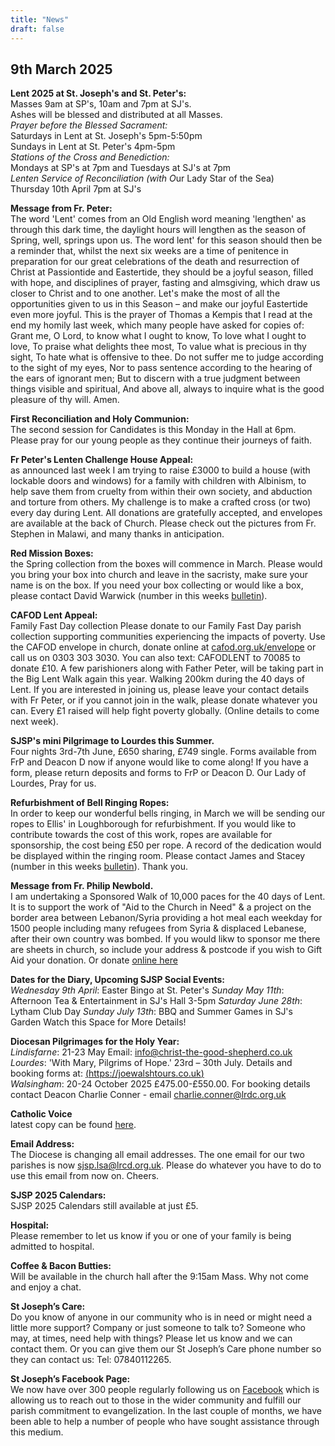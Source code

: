 ```yaml
---
title: "News"
draft: false
---
```

## 9th March 2025

**Lent 2025 at St. Joseph's and St. Peter's:**  
Masses 9am at SP's, 10am and 7pm at SJ's.  
Ashes will be blessed and distributed at all Masses.  
*Prayer before the Blessed Sacrament:*  
Saturdays in Lent at St. Joseph's 5pm-5:50pm  
Sundays in Lent at St. Peter's 4pm-5pm  
*Stations of the Cross and Benediction:*  
Mondays at SP's at 7pm and Tuesdays at SJ's at 7pm  
*Lenten Service of Reconciliation (with O*ur Lady Star of the Sea)  
Thursday 10th April 7pm at SJ's  

**Message from Fr. Peter:**  
The word 'Lent' comes from an Old English word meaning 'lengthen' as through this dark time, the daylight hours will lengthen as the season of Spring, well, springs upon us. The word lent' for this season should then be a reminder that, whilst the next six weeks are a time of penitence in preparation for our great celebrations of the death and resurrection of Christ at Passiontide and Eastertide, they should be a joyful season, filled with hope, and disciplines of prayer, fasting and almsgiving, which draw us closer to Christ and to one another. Let's make the most of all the opportunities given to us in this Season – and make our joyful Eastertide even more joyful. This is the prayer of Thomas a Kempis that I read at the end my homily last week, which many people have asked for copies of: Grant me, O Lord, to know what I ought to know, To love what I ought to love, To praise what delights thee most, To value what is precious in thy sight, To hate what is offensive to thee. Do not suffer me to judge according to the sight of my eyes, Nor to pass sentence according to the hearing of the ears of ignorant men; But to discern with a true judgment between things visible and spiritual, And above all, always to inquire what is the good pleasure of thy will. Amen.

**First Reconciliation and Holy Communion:**  
The second session for Candidates is this Monday in the Hall at 6pm. Please pray for our young people as they continue their journeys of faith.

**Fr Peter's Lenten Challenge House Appeal:**  
as announced last week I am trying to raise £3000 to build a house (with lockable doors and windows) for a family with children with Albinism, to help save them from cruelty from within their own society, and abduction and torture from others. My challenge is to make a crafted cross (or two) every day during Lent. All donations are gratefully accepted, and envelopes are available at the back of Church. Please check out the pictures from Fr. Stephen in Malawi, and many thanks in anticipation.

**Red Mission Boxes:**  
the Spring collection from the boxes will commence in March. Please would you bring your box into church and leave in the sacristy, make sure your name is on the box. If you need your box collecting or would like a box, please contact David Warwick (number in this weeks [bulletin](/bulletins)).

**CAFOD Lent Appeal:**  
Family Fast Day collection Please donate to our Family Fast Day parish collection supporting communities experiencing the impacts of poverty. Use the CAFOD envelope in church, donate online at [cafod.org.uk/envelope](https://cafod.org.uk/envelope) or call us on 0303 303 3030. You can also text: CAFODLENT to 70085 to donate £10. A few parishioners along with Father Peter, will be taking part in the Big Lent Walk again this year. Walking 200km during the 40 days of Lent. If you are interested in joining us, please leave your contact details with Fr Peter, or if you cannot join in the walk, please donate whatever you can. Every £1 raised will help fight poverty globally. (Online details to come next week).

**SJSP's mini Pilgrimage to Lourdes this Summer.**  
Four nights 3rd-7th June, £650 sharing, £749 single. Forms available from FrP and Deacon D now if anyone would like to come along! If you have a form, please return deposits and forms to FrP or Deacon D. Our Lady of Lourdes, Pray for us.

**Refurbishment of Bell Ringing Ropes:**  
In order to keep our wonderful bells ringing, in March we will be sending our ropes to Ellis' in Loughborough for refurbishment. If you would like to contribute towards the cost of this work, ropes are available for sponsorship, the cost being £50 per rope. A record of the dedication would be displayed within the ringing room. Please contact James and Stacey (number in this weeks [bulletin](/bulletins)). Thank you.

**Message from Fr. Philip Newbold.**  
I am undertaking a Sponsored Walk of 10,000 paces for the 40 days of Lent. It is to support the work of "Aid to the Church in Need" & a project on the border area between Lebanon/Syria providing a hot meal each weekday for 1500 people including many refugees from Syria & displaced Lebanese, after their own country was bombed. If you would likw to sponsor me there are sheets in church, so include your address & postcode if you wish to Gift Aid your donation. Or donate [online here](https://www.justgiving.com/page/fr-philip-newbold-2)

**Dates for the Diary, Upcoming SJSP Social Events:**  
*Wednesday 9th April*: Easter Bingo at St. Peter's
*Sunday May 11th*: Afternoon Tea & Entertainment in SJ's Hall 3-5pm
*Saturday June 28th*: Lytham Club Day
*Sunday July 13th*: BBQ and Summer Games in SJ's Garden
Watch this Space for More Details!

**Diocesan Pilgrimages for the Holy Year:**  
*Lindisfarne*: 21-23 May Email: [info@christ-the-good-shepherd.co.uk](mailto:info@christ-the-good-shepherd.co.uk)  
*Lourdes*: 'With Mary, Pilgrims of Hope.' 23rd – 30th July. Details and booking forms at: [(https://joewalshtours.co.uk)](https://joewalshtours.co.uk)  
*Walsingham*: 20-24 October 2025 £475.00-£550.00. For booking details contact Deacon Charlie Conner - email [charlie.conner@lrdc.org.uk](mailto:charlie.conner@lrdc.org.uk)  

**Catholic Voice**  
latest copy can be found [here](https://issuu.com/cathcom/docs/lancaster_voice_march_2025).

**Email Address:**  
The Diocese is changing all email addresses. The one email for our two parishes is now [sjsp.lsa@lrcd.org.uk](mailto:sjsp.lsa@lrcd.org.uk). Please do whatever you have to do to use this email from now on. Cheers.  

**SJSP 2025 Calendars:**  
SJSP 2025 Calendars still available at just £5.  

**Hospital:**  
Please remember to let us know if you or one of your family is being admitted to hospital.

**Coffee & Bacon Butties:**  
Will be available in the church hall after the 9:15am Mass. Why not come and enjoy a chat.

**St Joseph’s Care:**  
Do you know of anyone in our community who is in need or might need a little more support? Company or just someone to talk to? Someone who may, at times, need help with things? Please let us know and we can contact them. Or you can give them our St Joseph’s Care phone number so they can contact us: Tel: 07840112265.

**St Joseph’s Facebook Page:**  
We now have over 300 people regularly following us on [Facebook](https://www.facebook.com/pages/St-Josephs-Roman-Catholic-Church-Ansdell/230000653837017) which is allowing us to reach out to those in the wider community and fulfill our parish commitment to evangelization. In the last couple of months, we have been able to help a number of people who have sought assistance through this medium.
